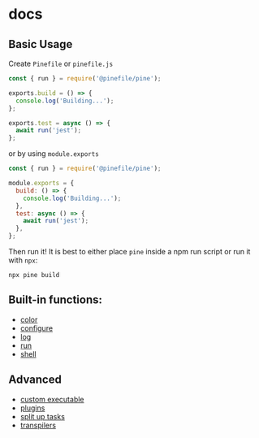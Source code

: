 # docs

## Basic Usage

Create `Pinefile` or `pinefile.js`

```js
const { run } = require('@pinefile/pine');

exports.build = () => {
  console.log('Building...');
};

exports.test = async () => {
  await run('jest');
};
```

or by using `module.exports`

```js
const { run } = require('@pinefile/pine');

module.exports = {
  build: () => {
    console.log('Building...');
  },
  test: async () => {
    await run('jest');
  },
};
```

Then run it! It is best to either place `pine` inside a npm run script or run it with `npx`:

```
npx pine build
```

## Built-in functions:

- [color](api-reference/color.md)
- [configure](api-reference/config.md)
- [log](api-reference/log.md)
- [run](api-reference/run.md)
- [shell](api-reference/shell.md)

## Advanced

- [custom executable](advanced/custom-executable.md)
- [plugins](advanced/plugins.md)
- [split up tasks](advanced/split-up-tasks.md)
- [transpilers](advanced/transpilers.md)
